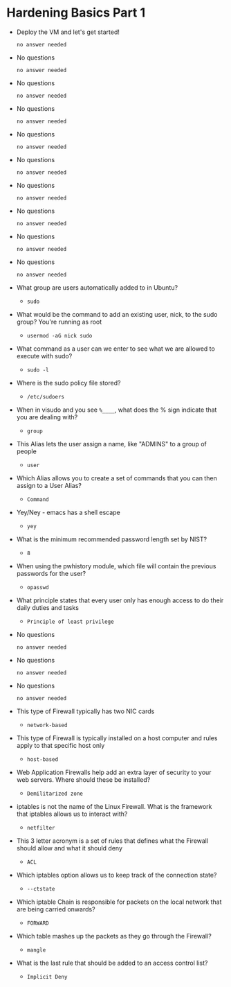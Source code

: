 # Hardening Basics Part 1

- Deploy the VM and let's get started!

	  no answer needed

- No questions

	  no answer needed

- No questions

	  no answer needed

- No questions

	  no answer needed

- No questions

	  no answer needed

- No questions

	  no answer needed

- No questions

	  no answer needed

- No questions

	  no answer needed

- No questions

	  no answer needed

- No questions

	  no answer needed

- What group are users automatically added to in Ubuntu?

	- `sudo`

- What would be the command to add an existing user, nick, to the sudo group? You're running as root

	- `usermod -aG nick sudo`

- What command as a user can we enter to see what we are allowed to execute with sudo?

	- `sudo -l`

- Where is the sudo policy file stored?

	- `/etc/sudoers`

- When in visudo and you see `%____`, what does the % sign indicate that you are dealing with?

	- `group`

- This Alias lets the user assign a name, like "ADMINS" to a group of people 

	- `user`

- Which Alias allows you to create a set of commands that you can then assign to a User Alias?

	- `Command`

- Yey/Ney - emacs has a shell escape

	- `yey`

- What is the minimum recommended password length set by NIST?

	- `8`

- When using the pwhistory module, which file will contain the previous passwords for the user?

	- `opasswd`

- What principle states that every user only has enough access to do their daily duties and tasks

	- `Principle of least privilege`

- No questions

	  no answer needed

- No questions

	  no answer needed

- No questions

	  no answer needed

-  This type of Firewall typically has two NIC cards

	- `network-based`

- This type of Firewall is typically installed on a host computer and rules apply to that specific host only

	- `host-based`

- Web Application Firewalls help add an extra layer of security to your web servers.  Where should these be installed?

	- `Demilitarized zone`

- iptables is not the name of the Linux Firewall.  What is the framework that iptables allows us to interact with?

	- `netfilter`

- This 3 letter acronym is a set of rules that defines what the Firewall should allow and what it should deny

	- `ACL`

- Which iptables option allows us to keep track of the connection state?

	- `--ctstate`

- Which iptable Chain is responsible for packets on the local network that are being carried onwards?

	- `FORWARD`

- Which table mashes up the packets as they go through the Firewall?

	- `mangle`

- What is the last rule that should be added to an access control list?

	- `Implicit Deny`
